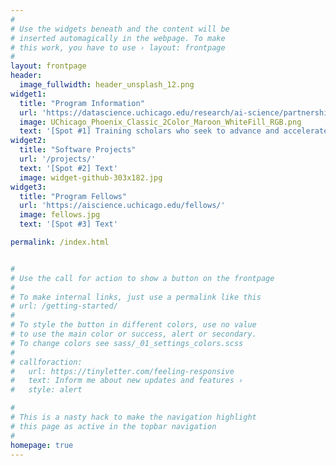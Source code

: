 ```yaml
---
#
# Use the widgets beneath and the content will be
# inserted automagically in the webpage. To make
# this work, you have to use › layout: frontpage
#
layout: frontpage
header:
  image_fullwidth: header_unsplash_12.png
widget1:
  title: "Program Information"
  url: 'https://datascience.uchicago.edu/research/ai-science/partnerships/schmidt-fellows/'
  image: UChicago_Phoenix_Classic_2Color_Maroon_WhiteFill_RGB.png
  text: '[Spot #1] Training scholars who seek to advance and accelerate the adoption of AI in the natural sciences'
widget2:
  title: "Software Projects"
  url: '/projects/'
  text: '[Spot #2] Text'
  image: widget-github-303x182.jpg
widget3:
  title: "Program Fellows"
  url: 'https://aiscience.uchicago.edu/fellows/'
  image: fellows.jpg
  text: '[Spot #3] Text'

permalink: /index.html


#
# Use the call for action to show a button on the frontpage
#
# To make internal links, just use a permalink like this
# url: /getting-started/
#
# To style the button in different colors, use no value
# to use the main color or success, alert or secondary.
# To change colors see sass/_01_settings_colors.scss
#
# callforaction:
#   url: https://tinyletter.com/feeling-responsive
#   text: Inform me about new updates and features ›
#   style: alert

#
# This is a nasty hack to make the navigation highlight
# this page as active in the topbar navigation
#
homepage: true
---
```


<!-- <div id="videoModal" class="reveal-modal large" data-reveal="">
  <div class="flex-video widescreen vimeo" style="display: block;">
    <iframe width="1280" height="720" src="https://www.youtube.com/embed/3b5zCFSmVvU" frameborder="0" allowfullscreen></iframe>
  </div>
  <a class="close-reveal-modal">&#215;</a>
</div> -->
